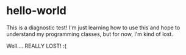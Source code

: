 # hello-world

This is a diagnostic test!
I'm just learning how to use this
and hope to understand my programming classes, 
but for now, I'm kind of lost.

Well.... REALLY LOST!
:(    
